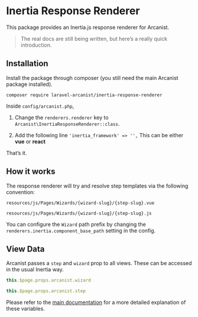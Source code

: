 # Inertia Response Renderer

This package provides an Inertia.js response renderer for Arcanist.

> The real docs are still being written, but here’s a really quick
> introduction.

## Installation

Install the package through composer (you still need the main Arcanist package
installed).

```
composer require laravel-arcanist/inertia-response-renderer
```

Inside `config/arcanist.php`, 

1. Change the `renderers.renderer` key to `Arcanist\InertiaResponseRenderer::class`.

2. Add the following line `'inertia_framework' => '',` This can be either **vue** or **react**


That’s it.

## How it works

The response renderer will try and resolve step templates via the following
convention:

```
resources/js/Pages/Wizards/{wizard-slug}/{step-slug}.vue

resources/js/Pages/Wizards/{wizard-slug}/{step-slug}.js
```

You can configure the `Wizard` path prefix by changing the
`renderers.inertia.component_base_path` setting in the config.

## View Data

Arcanist passes a `step` and `wizard` prop to all views. These can be accessed
in the usual Inertia way.

```javascript
this.$page.props.arcanist.wizard

this.$page.props.arcanist.step
```

Please refer to the [main documentation](https://laravel-arcanist.com/getting-started#accessing-data-in-a-view) for a more detailed explanation of
these variables.

